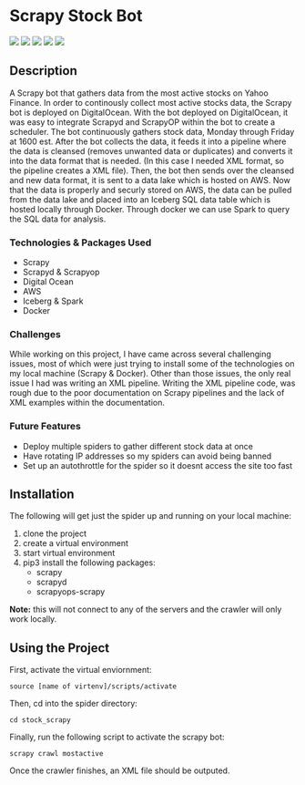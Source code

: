 # Scrapy Stock Bot
![](https://img.shields.io/badge/contributors-1-green) ![](https://img.shields.io/badge/forks-0-blue) ![](https://img.shields.io/badge/stars-0-blue) ![](https://img.shields.io/badge/license-MIT-orange) ![](https://img.shields.io/badge/issues-0%20open-green)


## Description
A Scrapy bot that gathers data from the most active stocks on Yahoo Finance. In order to continously collect most active stocks data, the Scrapy bot is deployed on DigitalOcean. With the bot deployed on DigitalOcean, it was easy to integrate Scrapyd and ScrapyOP within the bot to create a scheduler. The bot continuously gathers stock data, Monday through Friday at 1600 est. After the bot collects the data, it feeds it into a pipeline where the data is cleansed (removes unwanted data or duplicates) and converts it into the data format that is needed. (In this case I needed XML format, so the pipeline creates a XML file). Then, the bot then sends over the cleansed and new data format, it is sent to a data lake which is hosted on AWS. Now that the data is properly and securly stored on AWS, the data can be pulled from the data lake and placed into an Iceberg SQL data table which is hosted locally through Docker. Through docker we can use Spark to query the SQL data for analysis.

### Technologies & Packages Used
- Scrapy
- Scrapyd & Scrapyop
- Digital Ocean
- AWS
- Iceberg & Spark
- Docker

### Challenges
While working on this project, I have came across several challenging issues, most of which were just trying to install some of the technologies on my local machine (Scrapy & Docker). Other than those issues, the only real issue I had was writing an XML pipeline. Writing the XML pipeline code, was rough due to the poor documentation on Scrapy pipelines and the lack of XML examples within the documentation. 

### Future Features
- Deploy multiple spiders to gather different stock data at once 
- Have rotating IP addresses so my spiders can avoid being banned
- Set up an autothrottle for the spider so it doesnt access the site too fast

## Installation
The following will get just the spider up and running on your local machine:
1. clone the project
2. create a virtual environment
3. start virtual environment
4. pip3 install the following packages:
    - scrapy
    - scrapyd
    - scrapyops-scrapy

**Note:** this will not connect to any of the servers and the crawler will only work locally. 

## Using the Project
First, activate the virtual enviornment:

`source [name of virtenv]/scripts/activate`

Then, cd into the spider directory: 

`cd stock_scrapy`

Finally, run the following script to activate the scrapy bot:

`scrapy crawl mostactive`

Once the crawler finishes, an XML file should be outputed. 
